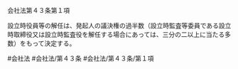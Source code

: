 会社法第４３条第１項

設立時役員等の解任は、発起人の議決権の過半数（設立時監査等委員である設立時取締役又は設立時監査役を解任する場合にあっては、三分の二以上に当たる多数）をもって決定する。

#会社法
#会社法/第４３条
#会社法/第４３条/第１項
